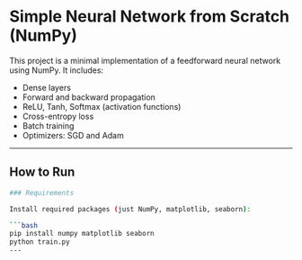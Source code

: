 # Simple Neural Network from Scratch (NumPy)

This project is a minimal implementation of a feedforward neural network using NumPy. It includes:
- Dense layers
- Forward and backward propagation
- ReLU, Tanh, Softmax (activation functions)
- Cross-entropy loss
- Batch training
- Optimizers: SGD and Adam

---

## How to Run
```bash
### Requirements

Install required packages (just NumPy, matplotlib, seaborn):

```bash
pip install numpy matplotlib seaborn
python train.py
---

